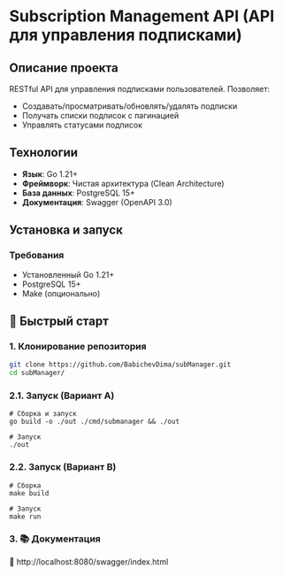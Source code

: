 # Subscription Management API (API для управления подписками)

## Описание проекта

RESTful API для управления подписками пользователей. Позволяет:

- Создавать/просматривать/обновлять/удалять подписки
- Получать списки подписок с пагинацией
- Управлять статусами подписок

## Технологии

- **Язык**: Go 1.21+
- **Фреймворк**: Чистая архитектура (Clean Architecture)
- **База данных**: PostgreSQL 15+
- **Документация**: Swagger (OpenAPI 3.0)

## Установка и запуск

### Требования

- Установленный Go 1.21+
- PostgreSQL 15+
- Make (опционально)

## 🚀 Быстрый старт

### 1. Клонирование репозитория

```bash
git clone https://github.com/BabichevDima/subManager.git
cd subManager/
```

### 2.1. Запуск (Вариант A)

```
# Сборка и запуск
go build -o ./out ./cmd/submanager && ./out

# Запуск
./out
```

### 2.2. Запуск (Вариант B)

```
# Сборка
make build

# Запуск
make run
```

### 3. 📚 Документация

🔗 http://localhost:8080/swagger/index.html
